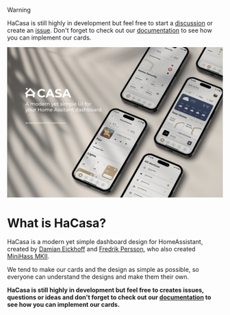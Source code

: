 > [!WARNING]
> HaCasa is still highly in development but feel free to start a [discussion](../../discussions) or create an [issue](../../issues).
> Don't forget to check out our [documentation](https://damianeickhoff.github.io/HaCasa) to see how you can implement our cards.

![HaCasa Cover](./static/img/other/hacasa_cover.jpg)
# What is HaCasa?

HaCasa is a modern yet simple dashboard design for HomeAssistant, created by [Damian Eickhoff](https://github.com/damianeickhoff) and [Fredrik Persson](https://github.com/fredrikpersson92), who also created [MiniHass MKII](https://github.com/fredrikpersson92/minihass).

We tend to make our cards and the design as simple as possible, so everyone can understand the designs and make them their own.

**HaCasa is still highly in development but feel free to creates issues, questions or ideas and don't forget to check out our [documentation](https://damianeickhoff.github.io/HaCasa) to see how you can implement our cards.**
